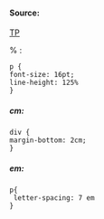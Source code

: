#### Source:
[TP](https://www.tutorialspoint.com/css/css_measurement_units.htm)


% :

```
p {
font-size: 16pt;
line-height: 125%
}
```

##### cm:
```
div {
margin-bottom: 2cm;
}
```

##### em:
```
p{
 letter-spacing: 7 em
}
```